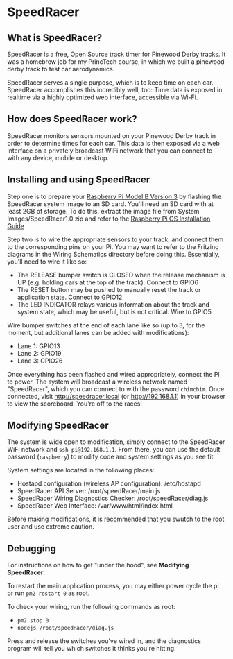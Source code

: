 # SpeedRacer

## What is SpeedRacer? 

SpeedRacer is a free, Open Source track timer for Pinewood Derby tracks. It was a homebrew job for my PrincTech course, in which
we built a pinewood derby track to test car aerodynamics. 

SpeedRacer serves a single purpose, which is to keep time on each car. SpeedRacer accomplishes this incredibly well, too: 
Time data is exposed in realtime via a highly optimized web interface, accessible via Wi-Fi. 

## How does SpeedRacer work? 

SpeedRacer monitors sensors mounted on your Pinewood Derby track in order to determine times for each car. This data is then exposed via a web interface on a privately broadcast WiFi network that you can connect to with any device, mobile or desktop. 

## Installing and using SpeedRacer

Step one is to prepare your [Raspberry Pi Model B Version 3](https://www.raspberrypi.org/products/raspberry-pi-3-model-b/) by flashing the SpeedRacer system image to an SD card. You'll need an SD card with at least 2GB of storage. To do this, extract the image file from System Images/SpeedRacer1.0.zip and refer to the [Raspberry Pi OS Installation Guide](https://www.raspberrypi.org/documentation/installation/installing-images/)

Step two is to wire the appropriate sensors to your track, and connect them to the corresponding pins on your Pi. You may want to refer to the Fritzing diagrams in the Wiring Schematics directory before doing this. Essentially, you'll need to wire it like so: 

- The RELEASE bumper switch is CLOSED when the release mechanism is UP (e.g. holding cars at the top of the track). Connect to GPIO6
- The RESET button may be pushed to manually reset the track or application state. Connect to GPIO12
- The LED INDICATOR relays various information about the track and system state, which may be useful, but is not critical. Wire to GPIO5

Wire bumper switches at the end of each lane like so (up to 3, for the moment, but additional lanes can be added with modifications): 
- Lane 1: GPIO13
- Lane 2: GPIO19
- Lane 3: GPIO26

Once everything has been flashed and wired appropriately, connect the Pi to power. The system will broadcast a wireless network named "SpeedRacer", which you can connect to with the password `chimchim`. Once connected, visit http://speedracer.local (or http://192.168.1.1) in your browser to view the scoreboard. You're off to the races!

## Modifying SpeedRacer

The system is wide open to modification, simply connect to the SpeedRacer WiFi network and `ssh pi@192.168.1.1`. From there, 
you can use the default password (`raspberry`) to modify code and system settings as you see fit. 

System settings are located in the following places: 

- Hostapd configuration (wireless AP configuration): /etc/hostapd
- SpeedRacer API Server: /root/speedRacer/main.js
- SpeedRacer Wiring Diagnostics Checker: /root/speedRacer/diag.js
- SpeedRacer Web Interface: /var/www/html/index.html

Before making modifications, it is recommended that you swutch to the root user and use extreme caution. 

## Debugging

For instructions on how to get "under the hood", see **Modifying SpeedRacer**.  

To restart the main application process, you may either power cycle the pi or run `pm2 restart 0` as root. 

To check your wiring, run the following commands as root:
- `pm2 stop 0`
- `nodejs /root/speedRacer/diag.js`

Press and release the switches you've wired in, and the diagnostics program will tell you which switches it thinks you're hitting. 
